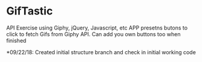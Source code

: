 # GifTastic
API Exercise using Giphy, jQuery, Javascript, etc
APP presetns butons to click to fetch Gifs from Giphy API.
Can add you own buttons too when finished

*09/22/18: Created initial structure branch and check in initial working code


